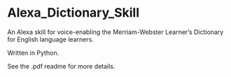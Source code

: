 # Alexa_Dictionary_Skill

An Alexa skill for voice-enabling the Merriam-Webster Learner’s Dictionary for English language learners.

Written in Python.

See the .pdf readme for more details.
